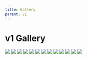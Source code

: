 ```yaml
---
title: Gallery
parent: v1
---
```


# v1 Gallery

![]({{site.baseurl}}/assets/images/oddball-work.jpg)
![]({{site.baseurl}}/assets/images/oddball-home.jpg)
![]({{site.baseurl}}/assets/images/oddball-transit.jpg)
![]({{site.baseurl}}/assets/images/oddball-side.jpg)
![]({{site.baseurl}}/assets/images/oddball-top.jpg)
![]({{site.baseurl}}/assets/images/oddball-left-top.jpg)
![]({{site.baseurl}}/assets/images/oddball-left-front.jpg)
![]({{site.baseurl}}/assets/images/oddball-left-back.jpg)
![]({{site.baseurl}}/assets/images/oddball-right.jpg)
![]({{site.baseurl}}/assets/images/oddball-right-front.jpg)
![]({{site.baseurl}}/assets/images/oddball-naked.jpg)
![]({{site.baseurl}}/assets/images/oddball-naked-2.jpg)
![]({{site.baseurl}}/assets/images/oddball-naked-3.jpg)